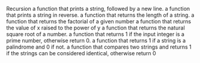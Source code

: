 Recursion
a function that prints a string, followed by a new line.
a function that prints a string in reverse.
a function that returns the length of a string.
a function that returns the factorial of a given number
a function that returns the value of x raised to the power of y
a function that returns the natural square root of a number.
a function that returns 1 if the input integer is a prime number, otherwise return 0.
a function that returns 1 if a string is a palindrome and 0 if not.
a function that compares two strings and returns 1 if the strings can be considered identical, otherwise return 0
